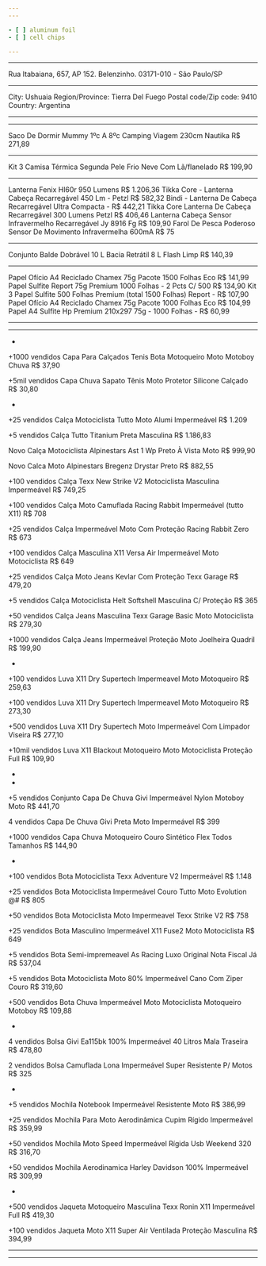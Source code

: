 ```yaml
---
---

- [ ] aluminum foil
- [ ] cell chips

---
```

---

Rua Itabaiana, 657, AP 152. Belenzinho. 03171-010 - São Paulo/SP

---

City: Ushuaia
Region/Province: Tierra Del Fuego
Postal code/Zip code: 9410
Country: Argentina

---
---

Saco De Dormir Mummy 1ºc A 8ºc Camping Viagem 230cm Nautika
R$ 271,89

---

Kit 3 Camisa Térmica Segunda Pele Frio Neve Com Lã/flanelado R$ 199,90

---

Lanterna Fenix Hl60r 950 Lumens R$ 1.206,36
Tikka Core - Lanterna Cabeça Recarregável 450 Lm - Petzl R$ 582,32
Bindi - Lanterna De Cabeça Recarregável Ultra Compacta - R$ 442,21
Tikka Core Lanterna De Cabeça Recarregável 300 Lumens Petzl R$ 406,46
Lanterna Cabeça Sensor Infravermelho Recarregável Jy 8916 Fg R$ 109,90
Farol De Pesca Poderoso Sensor De Movimento Infravermelha 600mA R$ 75

---

Conjunto Balde Dobrável 10 L Bacia Retrátil 8 L Flash Limp R$ 140,39

---

Papel Ofício A4 Reciclado Chamex 75g Pacote 1500 Folhas Eco R$ 141,99
Papel Sulfite Report 75g Premium 1000 Folhas - 2 Pcts C/ 500 R$ 134,90
Kit 3 Papel Sulfite 500 Folhas Premium (total 1500 Folhas) Report - R$ 107,90
Papel Ofício A4 Reciclado Chamex 75g Pacote 1000 Folhas Eco R$ 104,99
Papel A4 Sulfite Hp Premium 210x297 75g - 1000 Folhas - R$ 60,99

---
---

-

+1000 vendidos
Capa Para Calçados Tenis Bota Motoqueiro Moto Motoboy Chuva
R$ 37,90

+5mil vendidos
Capa Chuva Sapato Tênis Moto Protetor Silicone Calçado
R$ 30,80

-

+25 vendidos
Calça Motociclista Tutto Moto Alumi Impermeável
R$ 1.209

+5 vendidos
Calça Tutto Titanium Preta Masculina
R$ 1.186,83

Novo
Calça Motociclista Alpinestars Ast 1 Wp Preto À Vista Moto
R$ 999,90

Novo
Calca Moto Alpinestars Bregenz Drystar Preto
R$ 882,55

+100 vendidos
Calça Texx New Strike V2 Motociclista Masculina Impermeável
R$ 749,25

+100 vendidos
Calça Moto Camuflada Racing Rabbit Impermeável (tutto X11)
R$ 708

+25 vendidos
Calça Impermeável Moto Com Proteção Racing Rabbit Zero
R$ 673

+100 vendidos
Calça Masculina X11 Versa Air Impermeável Moto Motociclista
R$ 649

+25 vendidos
Calça Moto Jeans Kevlar Com Proteção Texx Garage
R$ 479,20

+5 vendidos
Calça Motociclista Helt Softshell Masculina C/ Proteção
R$ 365

+50 vendidos
Calça Jeans Masculina Texx Garage Basic Moto Motociclista
R$ 279,30

+1000 vendidos
Calça Jeans Impermeável Proteção Moto Joelheira Quadril
R$ 199,90

-

+100 vendidos
Luva X11 Dry Supertech Impermeavel Moto Motoqueiro
R$ 259,63

+100 vendidos
Luva X11 Dry Supertech Impermeavel Moto Motoqueiro
R$ 273,30

+500 vendidos
Luva X11 Dry Supertech Moto Impermeável Com Limpador Viseira
R$ 277,10

+10mil vendidos
Luva X11 Blackout Motoqueiro Moto Motociclista Proteção Full
R$ 109,90

-
-

+5 vendidos
Conjunto Capa De Chuva Givi Impermeável Nylon Motoboy Moto
R$ 441,70

4 vendidos
Capa De Chuva Givi Preta Moto Impermeável
R$ 399

+1000 vendidos
Capa Chuva Motoqueiro Couro Sintético Flex Todos Tamanhos
R$ 144,90

-

+100 vendidos
Bota Motociclista Texx Adventure V2 Impermeável
R$ 1.148

+25 vendidos
Bota Motociclista Impermeável Couro Tutto Moto Evolution @#
R$ 805

+50 vendidos
Bota Motociclista Moto Impermeavel Texx Strike V2
R$ 758

+25 vendidos
Bota Masculino Impermeável X11 Fuse2 Moto Motociclista
R$ 649

+5 vendidos
Bota Semi-impremeavel As Racing Luxo Original Nota Fiscal Já
R$ 537,04

+5 vendidos
Bota Motociclista Moto 80% Impermeável Cano Com Ziper Couro
R$ 319,60

+500 vendidos
Bota Chuva Impermeável Moto Motociclista Motoqueiro Motoboy
R$ 109,88

-

4 vendidos
Bolsa Givi Ea115bk 100% Impermeável 40 Litros Mala Traseira
R$ 478,80

2 vendidos
Bolsa Camuflada Lona Impermeável Super Resistente P/ Motos
R$ 325

-

+5 vendidos
Mochila Notebook Impermeável Resistente Moto
R$ 386,99

+25 vendidos
Mochila Para Moto Aerodinâmica Cupim Rígido Impermeável
R$ 359,99

+50 vendidos
Mochila Moto Speed Impermeável Rígida Usb Weekend 320
R$ 316,70

+50 vendidos
Mochila Aerodinamica Harley Davidson 100% Impermeável
R$ 309,99

-

+500 vendidos
Jaqueta Motoqueiro Masculina Texx Ronin X11 Impermeável Full
R$ 419,30

+100 vendidos
Jaqueta Moto X11 Super Air Ventilada Proteção Masculina
R$ 394,99

---
---
